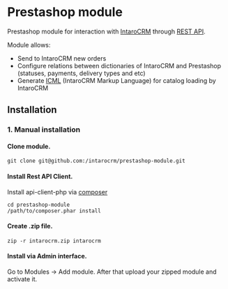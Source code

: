 Prestashop module
=============

Prestashop module for interaction with [IntaroCRM](http://www.intarocrm.com) through [REST API](http://docs.intarocrm.ru/rest-api/).

Module allows:

* Send to IntaroCRM new orders
* Configure relations between dictionaries of IntaroCRM and Prestashop (statuses, payments, delivery types and etc)
* Generate [ICML](http://docs.intarocrm.ru/index.php?n=Пользователи.ФорматICML) (IntaroCRM Markup Language) for catalog loading by IntaroCRM

Installation
-------------

### 1. Manual installation


#### Clone module.
```
git clone git@github.com:/intarocrm/prestashop-module.git
```

#### Install Rest API Client.

Install api-client-php via [composer](http://getcomposer.org)

```
cd prestashop-module
/path/to/composer.phar install
```

#### Create .zip file.
```
zip -r intarocrm.zip intarocrm
```

#### Install via Admin interface.


Go to Modules -> Add module. After that upload your zipped module and activate it.
